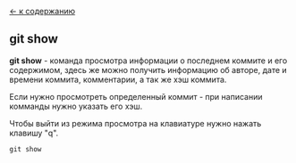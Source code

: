 [<- к содержанию](./readme.md)

## git show

**git show** - команда просмотра информации о последнем коммите и его содержимом, здесь же можно получить информацию об авторе, дате и времени коммита, комментарии, а так же хэш коммита. 

Если нужно просмотреть определенный коммит - при написании комманды нужно указать его хэш.

Чтобы выйти из режима просмотра на клавиатуре нужно нажать клавишу "q".

```bash=
git show
```